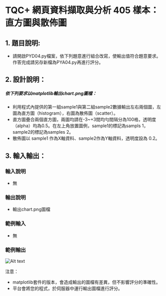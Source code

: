 # TQC+ 網頁資料擷取與分析 405 樣本：直方圖與散佈圖

## 1. 題目說明:
- 請開啟PYD04.py檔案，依下列題意進行組合改寫，使輸出值符合題意要求。作答完成請另存新檔為PYA04.py再進行評分。

## 2. 設計說明：
##### 依下列要求以matplotlib輸出chart.png圖檔：

- 利用程式內提供的第一組sample1與第二組sample2數據輸出左右兩個圖，左圖為直方圖（histogram），右圖為散佈圖（scatter）。
- 直方圖疊合兩個直方圖，兩圖均請在-3~+3間均勻間隔分為100格，透明度（alpha）均為0.5。在左上角放置圖例，sample1的標記為sampls 1，sample2的標記為samples 2。
- 散佈圖以 sample1 作為X軸資料、sample2作為Y軸資料，透明度設為 0.2。

## 3. 輸入輸出：
### 輸入說明
- 無

### 輸出說明
- 輸出chart.png圖檔

### 範例輸入
- 無

### 範例輸出
![Alt text](https://i.imgur.com/SHQBVT4.png)

注意：
- matplotlib套件的版本，會造成輸出的圖檔有差異，但不影響評分的準確性。
- 平台會將您的程式，於伺服器中運行輸出圖檔進行評分。